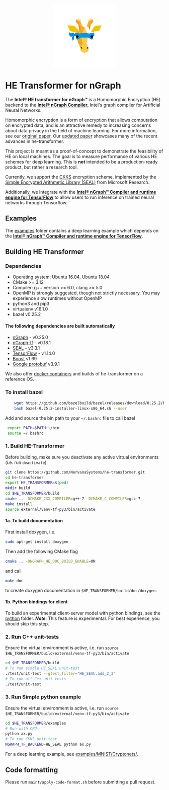 <p align="center">
  <img src="images/nGraph_mask_1-1.png" width="200">
</p>

# HE Transformer for nGraph

The **Intel® HE transformer for nGraph™** is a Homomorphic Encryption (HE) backend to the [**Intel® nGraph Compiler**](https://github.com/NervanaSystems/ngraph), Intel's graph compiler for Artificial Neural Networks.

Homomorphic encryption is a form of encryption that allows computation on encrypted data, and is an attractive remedy to increasing concerns about data privacy in the field of machine learning. For more information, see our [original paper](https://arxiv.org/pdf/1810.10121.pdf). Our [updated paper](https://arxiv.org/pdf/1908.04172.pdf) showcases many of the recent advances in he-transformer.

This project is meant as a proof-of-concept to demonstrate the feasibility of HE  on local machines. The goal is to measure performance of various HE schemes for deep learning. This is  **not** intended to be a production-ready product, but rather a research tool.

Currently, we support the [CKKS](https://eprint.iacr.org/2018/931.pdf) encryption scheme, implemented by the [Simple Encrypted Arithmetic Library (SEAL)](https://github.com/Microsoft/SEAL) from Microsoft Research.

Additionally, we integrate with the [**Intel® nGraph™ Compiler and runtime engine for TensorFlow**](https://github.com/tensorflow/ngraph-bridge) to allow users to run inference on trained neural networks through Tensorflow.

## Examples
The [examples](https://github.com/NervanaSystems/he-transformer/tree/master/examples) folder contains a deep learning example which depends on the [**Intel® nGraph™ Compiler and runtime engine for TensorFlow**](https://github.com/tensorflow/ngraph-bridge).

## Building HE Transformer

### Dependencies
- Operating system: Ubuntu 16.04, Ubuntu 18.04.
- CMake >= 3.12
- Compiler: g++ version >= 6.0, clang >= 5.0
- OpenMP is strongly suggested, though not strictly necessary. You may experience slow runtimes without OpenMP
- python3 and pip3
- virtualenv v16.1.0
- bazel v0.25.2
#### The following dependencies are built automatically
- [nGraph](https://github.com/NervanaSystems/ngraph) - v0.25.0
- [nGraph-tf](https://github.com/tensorflow/ngraph-bridge) - v0.18.1
- [SEAL](https://github.com/Microsoft/SEAL) - v3.3.1
- [TensorFlow](https://github.com/tensorflow/tensorflow) - v1.14.0
- [Boost](https://github.com/boostorg) v1.69
- [Google protobuf](https://github.com/protocolbuffers/protobuf) v3.9.1

We also offer [docker containers](https://github.com/NervanaSystems/he-transformer/tree/master/contrib/docker) and builds of he-transformer on a reference OS.

### To install bazel
```bash
    wget https://github.com/bazelbuild/bazel/releases/download/0.25.2/bazel-0.25.2-installer-linux-x86_64.sh
    bash bazel-0.25.2-installer-linux-x86_64.sh --user
 ```
 Add and source the bin path to your `~/.bashrc` file to call bazel
```bash
 export PATH=$PATH:~/bin
 source ~/.bashrc
```

### 1. Build HE-Transformer
Before building, make sure you deactivate any active virtual environments (i.e. run `deactivate`)
```bash
git clone https://github.com/NervanaSystems/he-transformer.git
cd he-transformer
export HE_TRANSFORMER=$(pwd)
mkdir build
cd $HE_TRANSFORMER/build
cmake .. -DCMAKE_CXX_COMPILER=g++-7 -DCMAKE_C_COMPILER=gcc-7
make install
source external/venv-tf-py3/bin/activate
```

#### 1a. To build documentation
First install doxygen, i.e.
```bash
sudo apt-get install doxygen
```
Then add the following CMake flag
```bash
cmake .. -DNGRAPH_HE_DOC_BUILD_ENABLE=ON
```
and call
```bash
make doc
```
to create doxygen documentation in `$HE_TRANSFORMER/build/doc/doxygen`.

#### 1b. Python bindings for client
To build an experimental client-server model with python bindings, see the [python](https://github.com/NervanaSystems/he-transformer/tree/master/python) folder.
***Note***: This feature is experimental. For best experience, you should skip this step.

### 2. Run C++ unit-tests
Ensure the virtual environment is active, i.e. run `source $HE_TRANSFORMER/build/external/venv-tf-py3/bin/activate`
```bash
cd $HE_TRANSFORMER/build
# To run single HE_SEAL unit-test
./test/unit-test --gtest_filter="HE_SEAL.add_2_3"
# To run all C++ unit-tests
./test/unit-test
```

### 3. Run Simple python example
Ensure the virtual environment is active, i.e. run `source $HE_TRANSFORMER/build/external/venv-tf-py3/bin/activate`
```bash
cd $HE_TRANSFORMER/examples
# Run with CPU
python ax.py
# To run CKKS unit-test
NGRAPH_TF_BACKEND=HE_SEAL python ax.py
```

For a deep learning example, see [examples/MNIST/Cryptonets/](https://github.com/NervanaSystems/he-transformer/tree/master/examples/MNIST/Cryptonets).

## Code formatting
Please run `maint/apply-code-format.sh` before submitting a pull request.
